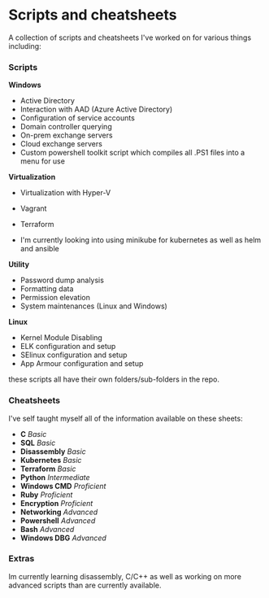 # Scripts and cheatsheets

A collection of scripts and cheatsheets I've worked on for various things including:

### Scripts

 **Windows**

 - Active Directory
 - Interaction with AAD (Azure Active Directory)
 - Configuration of service accounts
 - Domain controller querying
 - On-prem exchange servers
 - Cloud exchange servers
 - Custom powershell toolkit script which compiles all .PS1 files into a menu for use

 **Virtualization**
 - Virtualization with Hyper-V
 - Vagrant
 - Terraform

 - I'm currently looking into using minikube for kubernetes as well as helm and ansible

**Utility**
 - Password dump analysis
 - Formatting data
 - Permission elevation
 - System maintenances (Linux and Windows)

 **Linux**
 - Kernel Module Disabling
 - ELK configuration and setup
 - SElinux configuration and setup
 - App Armour configuration and setup

these scripts all have their own folders/sub-folders in the repo.

### Cheatsheets
I've self taught myself all of the information available on these sheets:

- **C**              *Basic*
- **SQL**            *Basic*
- **Disassembly**    *Basic*
- **Kubernetes**     *Basic*
- **Terraform**      *Basic*
- **Python**         *Intermediate*
- **Windows CMD**    *Proficient*
- **Ruby**           *Proficient*
- **Encryption**     *Proficient*
- **Networking**     *Advanced*
- **Powershell**     *Advanced*
- **Bash**           *Advanced*
- **Windows DBG**    *Advanced*

### Extras
Im currently learning disassembly, C/C++ as well as working on more advanced scripts than are currently available.
